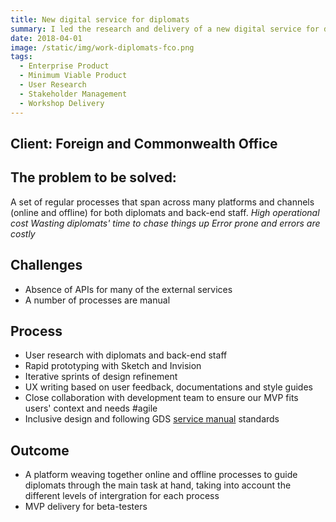 ```yaml
---
title: New digital service for diplomats
summary: I led the research and delivery of a new digital service for diplomats.
date: 2018-04-01
image: /static/img/work-diplomats-fco.png
tags:
  - Enterprise Product
  - Minimum Viable Product 
  - User Research
  - Stakeholder Management
  - Workshop Delivery
---
```


## Client: Foreign and Commonwealth Office

## The problem to be solved:
A set of regular processes that span across many platforms and channels (online and offline) for both diplomats and back-end staff. 
<i class="twa twa-unamused"> High operational cost </i>
<i class="twa twa-unamused"> Wasting diplomats' time to chase things up</i>
<i class="twa twa-unamused"> Error prone and errors are costly </i>

## Challenges
- Absence of APIs for many of the external services
- A number of processes are manual

## Process
- User research with diplomats and back-end staff
- Rapid prototyping with Sketch and Invision
- Iterative sprints of design refinement
- UX writing based on user feedback, documentations and style guides
- Close collaboration with development team to ensure our MVP fits users' context and needs #agile
- Inclusive design and following GDS <a href="https://www.gov.uk/service-manual/design" target="_blank">service manual</a> standards

## Outcome
- A platform weaving together online and offline processes to guide diplomats through the main task at hand, taking into account the different levels of intergration for each process
- MVP delivery for beta-testers

